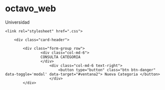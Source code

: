 # octavo_web
Universidad
<!DOCTYPE html>
<html lang="en">
<head>
    <meta charset="UTF-8">
    <meta name="viewport" content="width=device-width, initial-scale=1.0">
    <title> Consulta de Categoria </title>
    <link rel="stylesheet" href="css/bootstrap.min.css">
    <link rel="stylesheet" href="css/dataTables.bootstrap4.min.css">
    
    <link rel="stylesheet" href=".css">

</head>
<body>

<div class="container">

   <div class="card">
        
        <div class="card-header">
        
            <div class="form-group row"> 
                    <div class="col-md-6">         
                    CONSULTA CATEGORIA   
                    </div>  
                        <div class="col-md-6 text-right"> 
                            <button type="button" class="btn btn-danger" data-toggle='modal' data-target="#ventana2"> Nueva Categoria </button>
                        </div> 
            </div>


</div>

    


</body>
</html>
